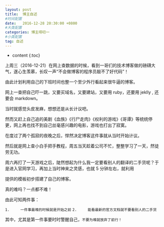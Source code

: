 ```yaml
---
layout: post
title:  博主自述
#时间配置
date:   2016-12-28 20:30:00 +0800
#大类配置
categories: 博主唠叨一
#小类配置
tag: 自述
---
```


* content
{:toc}

上周三（2016-12-21）在网上查数据的时候，看到一哥们的技术博客做的磅礴大气，遂心生羡慕，长叹一声“不会做博客的程序员敲不了好代码”！

由此计划利用自己的下班时间也整一个至少外行看起来很牛逼的博客。

网上一查把自己吓一跳，又要买域名，又要建站，又要用 ruby，还要用 jeklly , 还要会 markdown。

当时就感觉头皮发麻，想想还是从长计议吧。

然而又赶上自己追的美剧《血族》《行尸走肉》《权利的游戏》《哥谭》等统统停更，网上再也找不到自己丝毫感兴趣的电影，游戏也打出了寂寞。

在度过了两个孤寂的夜晚之后，悍然决定博客这件事就从当时开始计议。

然后就是网上查小白手把手教程，周五当天趁着公司不忙，整整学习了一天，然徒劳无功。

周六再打了一天游戏之后，陡然想起为什么我一定要看别人的翻译的二手货呢？于是进入官网学习，再加上当时神来之灵感，也就 5 分钟左右，就利用

提供的模板初步搭建了自己的博客。

真的难吗？一点都不难！

由此可知两件事：

`1.		一件事最难的时候就是开始之前`
`2.		能看最新的官方文档就不要看别人的二手货`

其中，尤其是第一件事要时时警醒自己，`不要为难就放弃了前行！`

